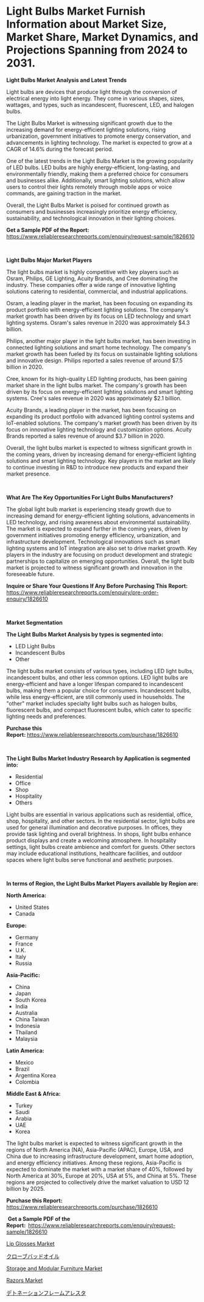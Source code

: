 <p><h1>Light Bulbs Market Furnish Information about Market Size, Market Share, Market Dynamics, and Projections Spanning from 2024 to 2031.</h1></p><p><strong>Light Bulbs Market Analysis and Latest Trends</strong></p>
<p><p>Light bulbs are devices that produce light through the conversion of electrical energy into light energy. They come in various shapes, sizes, wattages, and types, such as incandescent, fluorescent, LED, and halogen bulbs.</p><p>The Light Bulbs Market is witnessing significant growth due to the increasing demand for energy-efficient lighting solutions, rising urbanization, government initiatives to promote energy conservation, and advancements in lighting technology. The market is expected to grow at a CAGR of 14.6% during the forecast period.</p><p>One of the latest trends in the Light Bulbs Market is the growing popularity of LED bulbs. LED bulbs are highly energy-efficient, long-lasting, and environmentally friendly, making them a preferred choice for consumers and businesses alike. Additionally, smart lighting solutions, which allow users to control their lights remotely through mobile apps or voice commands, are gaining traction in the market.</p><p>Overall, the Light Bulbs Market is poised for continued growth as consumers and businesses increasingly prioritize energy efficiency, sustainability, and technological innovation in their lighting choices.</p></p>
<p><strong>Get a Sample PDF of the Report:&nbsp;</strong> <a href="https://www.reliableresearchreports.com/enquiry/request-sample/1826610">https://www.reliableresearchreports.com/enquiry/request-sample/1826610</a></p>
<p>&nbsp;</p>
<p><strong>Light Bulbs Major Market Players</strong></p>
<p><p>The light bulbs market is highly competitive with key players such as Osram, Philips, GE Lighting, Acuity Brands, and Cree dominating the industry. These companies offer a wide range of innovative lighting solutions catering to residential, commercial, and industrial applications. </p><p>Osram, a leading player in the market, has been focusing on expanding its product portfolio with energy-efficient lighting solutions. The company's market growth has been driven by its focus on LED technology and smart lighting systems. Osram's sales revenue in 2020 was approximately $4.3 billion.</p><p>Philips, another major player in the light bulbs market, has been investing in connected lighting solutions and smart home technology. The company's market growth has been fueled by its focus on sustainable lighting solutions and innovative design. Philips reported a sales revenue of around $7.5 billion in 2020.</p><p>Cree, known for its high-quality LED lighting products, has been gaining market share in the light bulbs market. The company's growth has been driven by its focus on energy-efficient lighting solutions and smart lighting systems. Cree's sales revenue in 2020 was approximately $2.1 billion.</p><p>Acuity Brands, a leading player in the market, has been focusing on expanding its product portfolio with advanced lighting control systems and IoT-enabled solutions. The company's market growth has been driven by its focus on innovative lighting technology and customization options. Acuity Brands reported a sales revenue of around $3.7 billion in 2020.</p><p>Overall, the light bulbs market is expected to witness significant growth in the coming years, driven by increasing demand for energy-efficient lighting solutions and smart lighting technology. Key players in the market are likely to continue investing in R&D to introduce new products and expand their market presence.</p></p>
<p>&nbsp;</p>
<p><strong>What Are The Key Opportunities For Light Bulbs Manufacturers?</strong></p>
<p><p>The global light bulb market is experiencing steady growth due to increasing demand for energy-efficient lighting solutions, advancements in LED technology, and rising awareness about environmental sustainability. The market is expected to expand further in the coming years, driven by government initiatives promoting energy efficiency, urbanization, and infrastructure development. Technological innovations such as smart lighting systems and IoT integration are also set to drive market growth. Key players in the industry are focusing on product development and strategic partnerships to capitalize on emerging opportunities. Overall, the light bulb market is projected to witness significant growth and innovation in the foreseeable future.</p></p>
<p><strong>Inquire or Share Your Questions If Any Before Purchasing This Report:</strong> <a href="https://www.reliableresearchreports.com/enquiry/pre-order-enquiry/1826610">https://www.reliableresearchreports.com/enquiry/pre-order-enquiry/1826610</a></p>
<p>&nbsp;</p>
<p><strong>Market Segmentation</strong></p>
<p><strong>The Light Bulbs Market Analysis by types is segmented into:</strong></p>
<p><ul><li>LED Light Bulbs</li><li>Incandescent Bulbs</li><li>Other</li></ul></p>
<p><p>The light bulbs market consists of various types, including LED light bulbs, incandescent bulbs, and other less common options. LED light bulbs are energy-efficient and have a longer lifespan compared to incandescent bulbs, making them a popular choice for consumers. Incandescent bulbs, while less energy-efficient, are still commonly used in households. The "other" market includes specialty light bulbs such as halogen bulbs, fluorescent bulbs, and compact fluorescent bulbs, which cater to specific lighting needs and preferences.</p></p>
<p><strong>Purchase this Report:&nbsp;</strong><a href="https://www.reliableresearchreports.com/purchase/1826610">https://www.reliableresearchreports.com/purchase/1826610</a></p>
<p>&nbsp;</p>
<p><strong>The Light Bulbs Market Industry Research by Application is segmented into:</strong></p>
<p><ul><li>Residential</li><li>Office</li><li>Shop</li><li>Hospitality</li><li>Others</li></ul></p>
<p><p>Light bulbs are essential in various applications such as residential, office, shop, hospitality, and other sectors. In the residential sector, light bulbs are used for general illumination and decorative purposes. In offices, they provide task lighting and overall brightness. In shops, light bulbs enhance product displays and create a welcoming atmosphere. In hospitality settings, light bulbs create ambience and comfort for guests. Other sectors may include educational institutions, healthcare facilities, and outdoor spaces where light bulbs serve functional and aesthetic purposes.</p></p>
<p>&nbsp;</p>
<p><strong>In terms of Region, the Light Bulbs Market Players available by Region are:</strong></p>
<p>
    <p> <strong> North America: </strong>
        <ul>
            <li>United States</li>
            <li>Canada</li>
        </ul>
        </p> 
    <p> <strong> Europe: </strong>
        <ul>
            <li>Germany</li>
            <li>France</li>
            <li>U.K.</li>
            <li>Italy</li>
            <li>Russia</li>
        </ul>
        </p> 
    <p> <strong> Asia-Pacific: </strong>
        <ul>
            <li>China</li>
            <li>Japan</li>
            <li>South Korea</li>
            <li>India</li>
            <li>Australia</li>
            <li>China Taiwan</li>
            <li>Indonesia</li>
            <li>Thailand</li>
            <li>Malaysia</li>
        </ul>
        </p> 
    <p> <strong> Latin America: </strong>
        <ul>
            <li>Mexico</li>
            <li>Brazil</li>
            <li>Argentina Korea</li>
            <li>Colombia</li>
        </ul>
        </p> 
    <p> <strong> Middle East & Africa: </strong>
        <ul>
            <li>Turkey</li>
            <li>Saudi</li>
            <li>Arabia</li>
            <li>UAE</li>
            <li>Korea</li>
        </ul>
    </p>
    </p>
<p><p>The light bulbs market is expected to witness significant growth in the regions of North America (NA), Asia-Pacific (APAC), Europe, USA, and China due to increasing infrastructure development, smart home adoption, and energy efficiency initiatives. Among these regions, Asia-Pacific is expected to dominate the market with a market share of 40%, followed by North America at 30%, Europe at 20%, USA at 5%, and China at 5%. These regions are projected to collectively drive the market valuation to USD 12 billion by 2025.</p></p>
<p><strong>Purchase this Report: </strong><a href="https://www.reliableresearchreports.com/purchase/1826610">https://www.reliableresearchreports.com/purchase/1826610</a></p>
<p>&nbsp;<strong>Get a Sample PDF of the Report:&nbsp;&nbsp;</strong><a href="https://www.reliableresearchreports.com/enquiry/request-sample/1826610">https://www.reliableresearchreports.com/enquiry/request-sample/1826610</a></p>
<p><strong></strong></p>
<p><p><a href="https://github.com/jodemen/Market-Research-Report-List-1/blob/main/lip-glosses-market.md">Lip Glosses Market</a></p><p><a href="https://medium.com/@a.d.michael1/%E3%82%AF%E3%83%AD%E3%83%BC%E3%83%96-%E3%83%90%E3%83%83%E3%83%89-%E3%82%AA%E3%82%A4%E3%83%AB%E5%B8%82%E5%A0%B4%E3%81%AE%E8%A6%8F%E6%A8%A1%E3%81%AF-%E3%82%B0%E3%83%AD%E3%83%BC%E3%83%90%E3%83%AB%E7%94%A3%E6%A5%AD%E3%81%AB%E3%81%8A%E3%81%91%E3%82%8B%E6%9C%80%E9%81%A9%E3%81%AA%E3%83%9E%E3%83%BC%E3%82%B1%E3%83%86%E3%82%A3%E3%83%B3%E3%82%B0%E3%83%81%E3%83%A3%E3%83%8D%E3%83%AB%E3%82%92%E6%98%8E%E3%82%89%E3%81%8B%E3%81%AB%E3%81%97%E3%81%BE%E3%81%99-f8988e7b7ae0">クローブバッドオイル</a></p><p><a href="https://issuu.com/reportprime-2/docs/storage-and-modular-furniture-market-size-2030.ppt">Storage and Modular Furniture Market</a></p><p><a href="https://github.com/jj19131/Market-Research-Report-List-1/blob/main/razors-market.md">Razors Market</a></p><p><a href="https://medium.com/@edmondg3yrtreenfelder8956/%E7%88%86%E7%82%8E%E5%B0%81%E3%81%98%E5%B8%82%E5%A0%B4%E8%A6%8F%E6%A8%A1-%E5%B8%82%E5%A0%B4%E5%8B%95%E5%90%91%E3%81%A8%E5%B8%82%E5%A0%B4%E4%BA%88%E6%B8%AC-2024%E5%B9%B4%E3%81%8B%E3%82%892031%E5%B9%B4-1ccaac3c4b56">デトネーションフレームアレスタ</a></p></p>